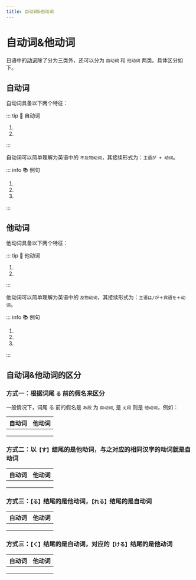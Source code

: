 ```yaml
---
title: 自动词&他动词
---
```


# 自动词&他动词

日语中的[动词](../verb.md)除了分为三类外，还可以分为 `自动词` 和 `他动词` 两类。具体区分如下。

## 自动词

自动词具备以下两个特征：

::: tip :bookmark: 自动词

1. <grammer-content sentence="动词**本身**能够**完整的**表达**主语或主题**的某种动作或者状态；" />
2. <grammer-content sentence="**没有宾语**，**不是人为**进行动作。描述**客观现象**。" />

:::

自动词可以简单理解为英语中的 `不及物动词`，其接续形式为：`主语が + 动词`。

::: info :books: 例句

1. <grammer-content sentence="[雨/あね]が[降/ふ]ります。" trans="下雨 (自然现象)。" />
1. <grammer-content sentence="[先生/せんせい]はたまに[怒/おこ]ります。" trans="老师非常生气。" />
1. <grammer-content sentence="[授業/じゅぎょう][中/ちゅう]に[携帯/けいたい][電話/でんわ]が[鳴/な]ります。" trans="上课的时候电话响了。" />

:::

## 他动词

他动词具备以下两个特征：

::: tip :bookmark: 他动词

1. <grammer-content sentence="需要**借助宾语**才能**完整表达主语**的某种**动作**；" />
2. <grammer-content sentence="主语用**は/が**提示，**宾语**和**他动词**之间一般用**【を】**连接。" />

:::

他动词可以简单理解为英语中的 `及物动词`，其接续形式为：`主语は/が＋宾语を＋动词`。

::: info :books: 例句

1. <grammer-content sentence="[李/り]さんはリンゴを[食/た]べました。" trans="小李吃了苹果。" />
1. <grammer-content sentence="[私/わたし]もよく[海外/かいがい]のニュースを[読/よ]みます。" trans="我也经常看海外的新闻。" />
1. <grammer-content sentence="[李/り]さんはこのアプリを[使/つか]います。" trans="小李用这个软件。" />

:::

## 自动词&他动词的区分

### 方式一：根据词尾 `る` 前的假名来区分

一般情况下，词尾 る 前的假名是 `あ段` 为 `自动词`, 是 `え段` 则是 `他动词`，例如：

| 自动词 | 他动词 |
| :-----------: | :-----------: |
| <grammer-content sentence="[始/はじ]**ま**る" />     | <grammer-content sentence="[始/はじ]**め**る" />      |
| <grammer-content sentence="[温/あたた]**ま**る" />     | <grammer-content sentence="[温/あたた]**め**る" />      |
| <grammer-content sentence="[開/はだ]**か**る" />     | <grammer-content sentence="[開/はだ]**け**る" />      |

### 方式二：以`【す】`结尾的是他动词，与之对应的相同汉字的动词就是自动词

| 自动词 | 他动词 |
| :-----------: | :-----------: |
| <grammer-content sentence="[消/き]える" />     | <grammer-content sentence="[消/け]**す**" />      |
| <grammer-content sentence="なくなる" />     | <grammer-content sentence="なく**す**" />      |
| <grammer-content sentence="なおる" />     | <grammer-content sentence="なお**す**" />      |

### 方式三：`【る】`结尾的是他动词，`【れる】`结尾的是自动词

| 自动词 | 他动词 |
| :-----------: | :-----------: |
| <grammer-content sentence="[切/き]**れる**" />     | <grammer-content sentence="[切/き]**る**" />      |
| <grammer-content sentence="[売/う]**れる**" />     | <grammer-content sentence="[売/う]**る**" />      |
| <grammer-content sentence="[折/お]**れる**" />     | <grammer-content sentence="[折/お]**る**" />      |

### 方式三：`【く】`结尾的是自动词，对应的`【ける】`结尾的是他动词

| 自动词 | 他动词 |
| :-----------: | :-----------: |
| <grammer-content sentence="[開/ひ]ら**く**" />     | <grammer-content sentence="[開/あ]**ける**" />      |
| <grammer-content sentence="つ**く**" />     | <grammer-content sentence="つ**ける**" />      |
| <grammer-content sentence="[続/つづ]**く**" />     | <grammer-content sentence="[続/つづ]**ける**" />      |

